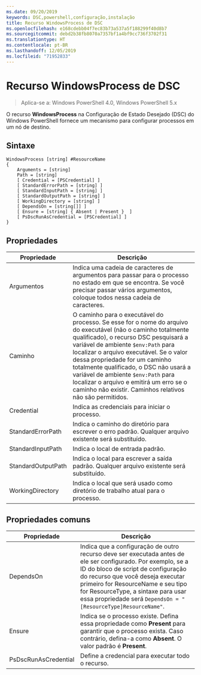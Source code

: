 ```yaml
---
ms.date: 09/20/2019
keywords: DSC,powershell,configuração,instalação
title: Recurso WindowsProcess de DSC
ms.openlocfilehash: e168cdebb04f7ec83b73a537a5f188299f40d8b7
ms.sourcegitcommit: debd2b38fb8070a7357bf1a4bf9cc736f3702f31
ms.translationtype: HT
ms.contentlocale: pt-BR
ms.lasthandoff: 12/05/2019
ms.locfileid: "71952833"
---
```

# <a name="dsc-windowsprocess-resource"></a>Recurso WindowsProcess de DSC

> Aplica-se a: Windows PowerShell 4.0, Windows PowerShell 5.x

O recurso **WindowsProcess** na Configuração de Estado Desejado (DSC) do Windows PowerShell fornece um mecanismo para configurar processos em um nó de destino.

## <a name="syntax"></a>Sintaxe

```Syntax
WindowsProcess [string] #ResourceName
{
    Arguments = [string]
    Path = [string]
    [ Credential = [PSCredential] ]
    [ StandardErrorPath = [string] ]
    [ StandardInputPath = [string] ]
    [ StandardOutputPath = [string] ]
    [ WorkingDirectory = [string] ]
    [ DependsOn = [string[]] ]
    [ Ensure = [string] { Absent | Present }  ]
    [ PsDscRunAsCredential = [PSCredential] ]
}
```

## <a name="properties"></a>Propriedades

|Propriedade |Descrição |
|---|---|
|Argumentos |Indica uma cadeia de caracteres de argumentos para passar para o processo no estado em que se encontra. Se você precisar passar vários argumentos, coloque todos nessa cadeia de caracteres. |
|Caminho |O caminho para o executável do processo. Se esse for o nome do arquivo do executável (não o caminho totalmente qualificado), o recurso DSC pesquisará a variável de ambiente `$env:Path` para localizar o arquivo executável. Se o valor dessa propriedade for um caminho totalmente qualificado, o DSC não usará a variável de ambiente `$env:Path` para localizar o arquivo e emitirá um erro se o caminho não existir. Caminhos relativos não são permitidos. |
|Credential |Indica as credenciais para iniciar o processo. |
|StandardErrorPath |Indica o caminho do diretório para escrever o erro padrão. Qualquer arquivo existente será substituído. |
|StandardInputPath |Indica o local de entrada padrão. |
|StandardOutputPath |Indica o local para escrever a saída padrão. Qualquer arquivo existente será substituído. |
|WorkingDirectory |Indica o local que será usado como diretório de trabalho atual para o processo. |

## <a name="common-properties"></a>Propriedades comuns

|Propriedade |Descrição |
|---|---|
|DependsOn |Indica que a configuração de outro recurso deve ser executada antes de ele ser configurado. Por exemplo, se a ID do bloco de script de configuração do recurso que você deseja executar primeiro for ResourceName e seu tipo for ResourceType, a sintaxe para usar essa propriedade será `DependsOn = "[ResourceType]ResourceName"`. |
|Ensure |Indica se o processo existe. Defina essa propriedade como **Present** para garantir que o processo exista. Caso contrário, defina-a como **Absent**. O valor padrão é **Present**. |
|PsDscRunAsCredential |Define a credencial para executar todo o recurso. |